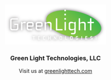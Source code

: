 <p align="center">
  <a href="http://greenlighttech.com">
    <img src="greenlighttech/images/logo.png" alt="logo">
  </a>
  <h3 align="center">Green Light Technologies, LLC</h3>
  <p align="center">
    Visit us at <a href="http://greenlighttech.com">greenlighttech.com</a>
  </p>
</p>
<br>
